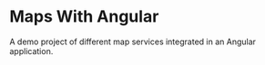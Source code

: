 # Maps With Angular

A demo project of different map services integrated in an Angular application.
